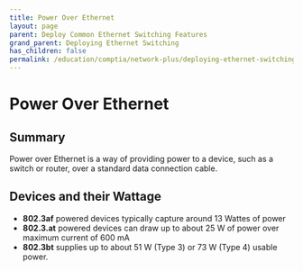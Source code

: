 ```yaml
---
title: Power Over Ethernet
layout: page
parent: Deploy Common Ethernet Switching Features
grand_parent: Deploying Ethernet Switching
has_children: false
permalink: /education/comptia/network-plus/deploying-ethernet-switching/deploy-common-ethernet-switching-features/power-over-ethernet/
---
```


# Power Over Ethernet

## Summary

Power over Ethernet is a way of providing power to a device, such as a switch or router, over a standard data connection cable.

## Devices and their Wattage

- **802.3af** powered devices typically capture around 13 Wattes of power
- **802.3.at** powered devices can draw up to about 25 W of power over maximum current of 600 mA
- **802.3bt** supplies up to about 51 W (Type 3) or 73 W (Type 4) usable power.


